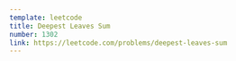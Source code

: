 ```yaml
---
template: leetcode
title: Deepest Leaves Sum
number: 1302
link: https://leetcode.com/problems/deepest-leaves-sum
---
```

